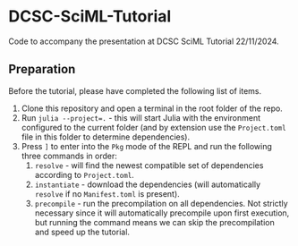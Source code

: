 # DCSC-SciML-Tutorial
Code to accompany the presentation at DCSC SciML Tutorial 22/11/2024.


## Preparation
Before the tutorial, please have completed the following list of items. 

1. Clone this repository and open a terminal in the root folder of the repo.
2. Run `julia --project=.` - this will start Julia with the environment configured
   to the current folder (and by extension use the `Project.toml` file in this folder
   to determine dependencies).
3. Press `]` to enter into the `Pkg` mode of the REPL and run the following three commands in order:
   1. `resolve` - will find the newest compatible set of dependencies according to `Project.toml`.
   2. `instantiate` - download the dependencies (will automatically `resolve` if no `Manifest.toml` is present).
   3. `precompile` - run the precompilation on all dependencies. Not strictly necessary since it will automatically precompile upon first execution, but running the command means we can skip the precompilation and speed up the tutorial.